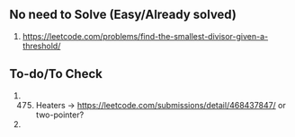 ## No need to Solve (Easy/Already solved)
1. https://leetcode.com/problems/find-the-smallest-divisor-given-a-threshold/ 



## To-do/To Check
1. 475. Heaters -> https://leetcode.com/submissions/detail/468437847/ or two-pointer?
2. 
